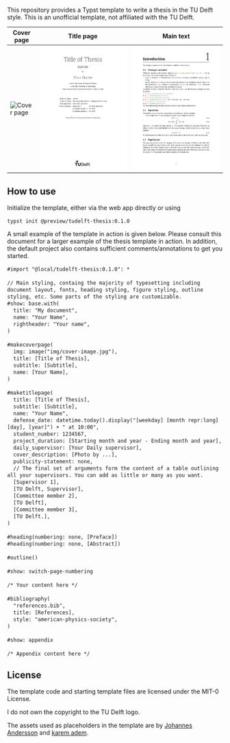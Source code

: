 

This repository provides a Typst template to write a thesis in the TU Delft style. This is an unofficial template, not affiliated with the TU Delft.

| Cover page               | Title page               | Main text                |
|--------------------------|--------------------------|--------------------------|
| ![Cover page](https://raw.githubusercontent.com/Vector04/tudelft-thesis-template/refs/heads/master/docs/example-p1.png) | ![Title Page](https://raw.githubusercontent.com/Vector04/tudelft-thesis-template/refs/heads/master/docs/example-p2.png) | ![Main Text Page](https://raw.githubusercontent.com/Vector04/tudelft-thesis-template/refs/heads/master/docs/example-p6.png) |

## How to use
Initialize the template, either via the web app directly or using

```
typst init @preview/tudelft-thesis:0.1.0
```
A small example of the template in action is given below. Please consult this document for a larger example of the thesis template in action. In addition, the default project also contains sufficient comments/annotations to get you started.
```typst
#import "@local/tudelft-thesis:0.1.0": *

// Main styling, containg the majority of typesetting including document layout, fonts, heading styling, figure styling, outline styling, etc. Some parts of the styling are customizable.
#show: base.with(
  title: "My document",
  name: "Your Name",
  rightheader: "Your name",
)

#makecoverpage(
  img: image("img/cover-image.jpg"),
  title: [Title of Thesis],
  subtitle: [Subtitle],
  name: [Your Name],
)

#maketitlepage(
  title: [Title of Thesis],
  subtitle: [Subtitle],
  name: "Your Name",
  defense_date: datetime.today().display("[weekday] [month repr:long] [day], [year]") + " at 10:00",
  student_number: 1234567,
  project_duration: [Starting month and year - Ending month and year],
  daily_supervisor: [Your Daily supervisor],
  cover_description: [Photo by ...],
  publicity-statement: none,
  // The final set of arguments form the content of a table outlining all your supervisors. You can add as little or many as you want.
  [Supervisor 1],
  [TU Delft, Supervisor],
  [Committee member 2],
  [TU Delft],
  [Committee member 3],
  [TU Delft.],
)

#heading(numbering: none, [Preface])
#heading(numbering: none, [Abstract])

#outline()

#show: switch-page-numbering

/* Your content here */

#bibliography(
  "references.bib",
  title: [References],
  style: "american-physics-society",
)

#show: appendix

/* Appendix content here */
```

## License

The template code and starting template files are licensed under the MIT-0 License. 

I do not own the copyright to the TU Delft logo. 

The assets used as placeholders in the template are by [Johannes Andersson](https://unsplash.com/@thejoltjoker?utm_content=creditCopyText&utm_medium=referral&utm_source=unsplash) and [karem adem](https://unsplash.com/@fezeikahapra?utm_content=creditCopyText&utm_medium=referral&utm_source=unsplash).
